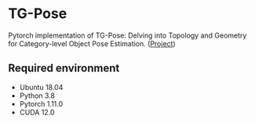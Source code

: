 # TG-Pose
Pytorch implementation of TG-Pose: Delving into Topology and Geometry for Category-level Object Pose Estimation.
([Project](https://sites.google.com/view/tg-pose))

## Required environment
- Ubuntu 18.04
- Python 3.8
- Pytorch 1.11.0
- CUDA 12.0


